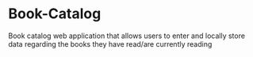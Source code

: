 # Book-Catalog
Book catalog web application that allows users to enter and locally store data regarding the books they have read/are currently reading
